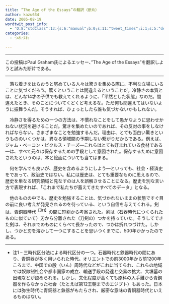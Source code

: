 ```yaml
---
title: ”The Age of the Essays”の翻訳（断片）
author: kazu634
date: 2005-08-19
wordtwit_post_info:
  - 'O:8:"stdClass":13:{s:6:"manual";b:0;s:11:"tweet_times";i:1;s:5:"delay";i:0;s:7:"enabled";i:1;s:10:"separation";s:2:"60";s:7:"version";s:3:"3.7";s:14:"tweet_template";b:0;s:6:"status";i:2;s:6:"result";a:0:{}s:13:"tweet_counter";i:2;s:13:"tweet_log_ids";a:1:{i:0;i:1967;}s:9:"hash_tags";a:0:{}s:8:"accounts";a:1:{i:0;s:7:"kazu634";}}'
categories:
  - つれづれ

---
```

<div class="section">
<hr />
</p> 
  
<p>
    この投稿はPaul Graham氏によるエッセー、&#8221;The Age of the Essays&#8221;を翻訳しようと試みた断片である。
</p>
  
<hr />
</p> 
  
<p>
    　落ち着きをはらおうと努めている人々は驚きを集める際に、不利な立場にいることに気づくだろう。驚くということは間違えるということだ。冷静さの本質とは、どんな14才の子供でも教えてくれるように、「平然とした状態」なのだ。間違えたとき、そのことについてくどくど考えるな。ただ何も間違えてはいないように振舞うんだ。そうすれば、ひょっとしたら誰も気づかないかもしれない。
</p></p> 
  
<p>
    　冷静さを得るための一つの方法は、不慣れなことをして愚かなように思わせかねない状況を避けることだ。驚きを集めたいのであれば、その反対の事をしなければならない。さまざまなことを勉強するんだ。理由は、とても面白い驚きというもののいくつかは、異なる領域間の予期しない繋がりだからである。例えば、ジャム・ベーコン・ピクルス・チーズ―これらはとても好まれている食材である―は、すべて元々は保存するための手段として意図された。保存するために意図されたというのは、本と絵画についても当てはまる。
</p></p> 
  
<p>
    　何を学んでも良いが、歴史を含めるようにしよう―といっても、社会・経済史をであって、政治史ではない。私には歴史は、とても重要なものに思えるので、歴史を単なる研究領域と見なすのは人を誤解させることになる。歴史を別な言い方で表現すれば、「これまで私たちが蓄えてきたすべてのデータ」となる。
</p></p> 
  
<p>
    　他のものの中でも、歴史を勉強することは、気づかれないままの状態ですぐ目の前に良い考えが発見されるのを待っている、という自信を与えてくれる。剣は、青銅器時代<sup>【注1】</sup>の間に短剣から考案された。剣は（石器時代につくられたものに似ていて）刃から分離された（刀剣の）つかを持っていた。そうしてできた剣は、それまでのものにくらべて長かったので、つかは折れつづけた。しかし、つかと刃を溶かして一つにすることを思いつくまでに、500年かかったのである。
</p>
  
<hr />
  
<ul>
<li>
      注1 &#8211; 三時代区分法による時代区分の一つ。石器時代と鉄器時代の間にあり、青銅器が多く用いられた時代。オリエントでの前3000年から前1200年ころまで、中国での殷（いん）周時代などがこれに当てられ、これらの地域では奴隷制社会や都市国家の成立、輸送手段の発達と交易の拡大、大墳墓の出現などが認められる。しかし、文化程度が高くても原料の入手難から青銅器を作らなかった社会（たとえば第12王朝までのエジプト）もあった。日本には弥生時代に青銅器と鉄器がもたらされ、厳密な意味の青銅器時代といえるものはない。
</li>
</ul>
</div>
